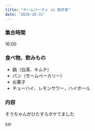 ```yaml
---
title: "ホームパーティ in 直井家"
date: "2020-10-31"
---
```


### 集合時間

16:00

### 食べ物、飲みもの

- 鍋（白湯、キムチ）
- パン（モームベーカリー）
- お菓子
- チューハイ、レモンサワー、ハイボール

### 内容

そうちゃんがひたすらボケてました

ssr
